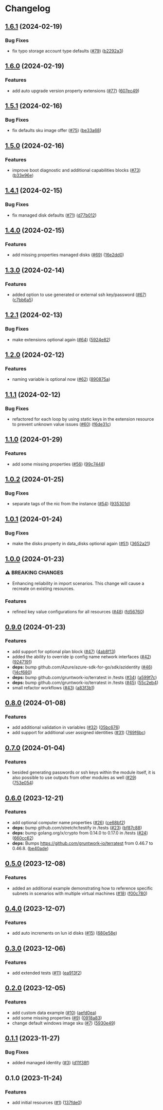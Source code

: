 # Changelog

## [1.6.1](https://github.com/CloudNationHQ/terraform-azure-vm/compare/v1.6.0...v1.6.1) (2024-02-19)


### Bug Fixes

* fix typo storage account type defaults ([#79](https://github.com/CloudNationHQ/terraform-azure-vm/issues/79)) ([b2292a3](https://github.com/CloudNationHQ/terraform-azure-vm/commit/b2292a3c0a4211d90995500247295c75c9d14b6e))

## [1.6.0](https://github.com/CloudNationHQ/terraform-azure-vm/compare/v1.5.1...v1.6.0) (2024-02-19)


### Features

* add auto upgrade version property extensions ([#77](https://github.com/CloudNationHQ/terraform-azure-vm/issues/77)) ([607ec49](https://github.com/CloudNationHQ/terraform-azure-vm/commit/607ec495e4fc3dc85faf6033c205de4859caf798))

## [1.5.1](https://github.com/CloudNationHQ/terraform-azure-vm/compare/v1.5.0...v1.5.1) (2024-02-16)


### Bug Fixes

* fix defaults sku image offer ([#75](https://github.com/CloudNationHQ/terraform-azure-vm/issues/75)) ([be33a68](https://github.com/CloudNationHQ/terraform-azure-vm/commit/be33a680406f64944b5f92e0ff81db0f2d3150eb))

## [1.5.0](https://github.com/CloudNationHQ/terraform-azure-vm/compare/v1.4.1...v1.5.0) (2024-02-16)


### Features

* improve boot diagnostic and additional capabilities blocks ([#73](https://github.com/CloudNationHQ/terraform-azure-vm/issues/73)) ([b33e96e](https://github.com/CloudNationHQ/terraform-azure-vm/commit/b33e96eb79d791d9d78b23488363a4a77f08ec54))

## [1.4.1](https://github.com/CloudNationHQ/terraform-azure-vm/compare/v1.4.0...v1.4.1) (2024-02-15)


### Bug Fixes

* fix managed disk defaults ([#71](https://github.com/CloudNationHQ/terraform-azure-vm/issues/71)) ([d77b012](https://github.com/CloudNationHQ/terraform-azure-vm/commit/d77b012537b2271d83574131a941065511f35911))

## [1.4.0](https://github.com/CloudNationHQ/terraform-azure-vm/compare/v1.3.0...v1.4.0) (2024-02-15)


### Features

* add missing properties managed disks ([#69](https://github.com/CloudNationHQ/terraform-azure-vm/issues/69)) ([16e2dd0](https://github.com/CloudNationHQ/terraform-azure-vm/commit/16e2dd00bcd56ca7ee4da4a79e6e4ff1218a5357))

## [1.3.0](https://github.com/CloudNationHQ/terraform-azure-vm/compare/v1.2.1...v1.3.0) (2024-02-14)


### Features

* added option to use generated or external ssh key/password ([#67](https://github.com/CloudNationHQ/terraform-azure-vm/issues/67)) ([c7bb6a5](https://github.com/CloudNationHQ/terraform-azure-vm/commit/c7bb6a5ac839f861ace57bfa54451660abbbfd62))

## [1.2.1](https://github.com/CloudNationHQ/terraform-azure-vm/compare/v1.2.0...v1.2.1) (2024-02-13)


### Bug Fixes

* make extensions optional again ([#64](https://github.com/CloudNationHQ/terraform-azure-vm/issues/64)) ([5924e82](https://github.com/CloudNationHQ/terraform-azure-vm/commit/5924e828c359f3ea5f6d1ca0cd927623543a6dfa))

## [1.2.0](https://github.com/CloudNationHQ/terraform-azure-vm/compare/v1.1.1...v1.2.0) (2024-02-12)


### Features

* naming variable is optional now ([#62](https://github.com/CloudNationHQ/terraform-azure-vm/issues/62)) ([890875a](https://github.com/CloudNationHQ/terraform-azure-vm/commit/890875a2524fb3abb94372183a3ebb54f8713003))

## [1.1.1](https://github.com/CloudNationHQ/terraform-azure-vm/compare/v1.1.0...v1.1.1) (2024-02-12)


### Bug Fixes

* refactored for each loop by using static keys in the extension resource to prevent unknown value issues ([#60](https://github.com/CloudNationHQ/terraform-azure-vm/issues/60)) ([f6de31c](https://github.com/CloudNationHQ/terraform-azure-vm/commit/f6de31c66ca182dcee165e825bb9abae1b20af6d))

## [1.1.0](https://github.com/CloudNationHQ/terraform-azure-vm/compare/v1.0.2...v1.1.0) (2024-01-29)


### Features

* add some missing properties ([#56](https://github.com/CloudNationHQ/terraform-azure-vm/issues/56)) ([99c7448](https://github.com/CloudNationHQ/terraform-azure-vm/commit/99c7448f18ee117e792180651215052887972109))

## [1.0.2](https://github.com/CloudNationHQ/terraform-azure-vm/compare/v1.0.1...v1.0.2) (2024-01-25)


### Bug Fixes

* separate tags of the nic from the instance ([#54](https://github.com/CloudNationHQ/terraform-azure-vm/issues/54)) ([935301d](https://github.com/CloudNationHQ/terraform-azure-vm/commit/935301d06b84c4622706a6661ee368388e4069a4))

## [1.0.1](https://github.com/CloudNationHQ/terraform-azure-vm/compare/v1.0.0...v1.0.1) (2024-01-24)


### Bug Fixes

* make the disks property in data_disks optional again ([#51](https://github.com/CloudNationHQ/terraform-azure-vm/issues/51)) ([3652a21](https://github.com/CloudNationHQ/terraform-azure-vm/commit/3652a2198e7dec6a384736f0a524671f801e3240))

## [1.0.0](https://github.com/CloudNationHQ/terraform-azure-vm/compare/v0.9.0...v1.0.0) (2024-01-23)


### ⚠ BREAKING CHANGES

* Enhancing reliability in import scenarios. This change will cause a recreate on existing resources.

### Features

* refined key value configurations for all resources ([#48](https://github.com/CloudNationHQ/terraform-azure-vm/issues/48)) ([fd56760](https://github.com/CloudNationHQ/terraform-azure-vm/commit/fd56760b41c0e7bca183c736caddab4b49768daa))

## [0.9.0](https://github.com/CloudNationHQ/terraform-azure-vm/compare/v0.8.0...v0.9.0) (2024-01-23)


### Features

* add support for optional plan block ([#47](https://github.com/CloudNationHQ/terraform-azure-vm/issues/47)) ([4ab8f13](https://github.com/CloudNationHQ/terraform-azure-vm/commit/4ab8f13874954e253b203f92d088637c827b5b3a))
* added the ability to override ip config name network interfaces ([#42](https://github.com/CloudNationHQ/terraform-azure-vm/issues/42)) ([9247191](https://github.com/CloudNationHQ/terraform-azure-vm/commit/9247191e487fec57384bcfcc3ab123ada97456c5))
* **deps:** bump github.com/Azure/azure-sdk-for-go/sdk/azidentity ([#46](https://github.com/CloudNationHQ/terraform-azure-vm/issues/46)) ([14cf680](https://github.com/CloudNationHQ/terraform-azure-vm/commit/14cf680c0f97714e3f54add18a43709c180d08f2))
* **deps:** bump github.com/gruntwork-io/terratest in /tests ([#34](https://github.com/CloudNationHQ/terraform-azure-vm/issues/34)) ([a599f7c](https://github.com/CloudNationHQ/terraform-azure-vm/commit/a599f7c38c79cd02bcec2aabe9775a6a40eb2cb9))
* **deps:** bump github.com/gruntwork-io/terratest in /tests ([#45](https://github.com/CloudNationHQ/terraform-azure-vm/issues/45)) ([55c2eb4](https://github.com/CloudNationHQ/terraform-azure-vm/commit/55c2eb4e82db8bff5091ef6337e074d62fb7ac11))
* small refactor workflows ([#43](https://github.com/CloudNationHQ/terraform-azure-vm/issues/43)) ([a83f3b1](https://github.com/CloudNationHQ/terraform-azure-vm/commit/a83f3b1cf18c153aeadb4afa73af0df08bd04a16))

## [0.8.0](https://github.com/CloudNationHQ/terraform-azure-vm/compare/v0.7.0...v0.8.0) (2024-01-08)


### Features

* add additional validation in variables ([#32](https://github.com/CloudNationHQ/terraform-azure-vm/issues/32)) ([05bc676](https://github.com/CloudNationHQ/terraform-azure-vm/commit/05bc676dc3bb1d5cd0831ab923dd28f082ac2f04))
* add support for additional user assigned identities ([#31](https://github.com/CloudNationHQ/terraform-azure-vm/issues/31)) ([769f6bc](https://github.com/CloudNationHQ/terraform-azure-vm/commit/769f6bc4c55f91a36491a5c85abb486d04f9c6c0))

## [0.7.0](https://github.com/CloudNationHQ/terraform-azure-vm/compare/v0.6.0...v0.7.0) (2024-01-04)


### Features

* besided generating passwords or ssh keys within the module itself, it is also possible to use outputs from other modules as well ([#29](https://github.com/CloudNationHQ/terraform-azure-vm/issues/29)) ([753e054](https://github.com/CloudNationHQ/terraform-azure-vm/commit/753e05409b20aa6cee7ae3482268512e8ee2f71a))

## [0.6.0](https://github.com/CloudNationHQ/terraform-azure-vm/compare/v0.5.0...v0.6.0) (2023-12-21)


### Features

* add optional computer name properties ([#26](https://github.com/CloudNationHQ/terraform-azure-vm/issues/26)) ([ce68bf2](https://github.com/CloudNationHQ/terraform-azure-vm/commit/ce68bf26f9fa5b7b0fa0286340d3df2a4ded81b1))
* **deps:** bump github.com/stretchr/testify in /tests ([#23](https://github.com/CloudNationHQ/terraform-azure-vm/issues/23)) ([bf87c88](https://github.com/CloudNationHQ/terraform-azure-vm/commit/bf87c8837196a6c729a489a3b7137bab9f34d0a3))
* **deps:** bump golang.org/x/crypto from 0.14.0 to 0.17.0 in /tests ([#24](https://github.com/CloudNationHQ/terraform-azure-vm/issues/24)) ([660cc62](https://github.com/CloudNationHQ/terraform-azure-vm/commit/660cc6249e1c45ac41b86a3a8f3f3ad021707401))
* **deps:** Bumps https://github.com/gruntwork-io/terratest from 0.46.7 to 0.46.8. ([be40ade](https://github.com/CloudNationHQ/terraform-azure-vm/commit/be40ade9963dce5080247c27c2c5da568b723a00))

## [0.5.0](https://github.com/CloudNationHQ/terraform-azure-vm/compare/v0.4.0...v0.5.0) (2023-12-08)


### Features

* added an additional example demonstrating how to reference specific subnets in scenarios with multiple virtual machines ([#18](https://github.com/CloudNationHQ/terraform-azure-vm/issues/18)) ([f00c780](https://github.com/CloudNationHQ/terraform-azure-vm/commit/f00c78020909b8da52c10072a67cd9ca1733ed4a))

## [0.4.0](https://github.com/CloudNationHQ/terraform-azure-vm/compare/v0.3.0...v0.4.0) (2023-12-07)


### Features

* add auto increments on lun id disks ([#15](https://github.com/CloudNationHQ/terraform-azure-vm/issues/15)) ([680e58e](https://github.com/CloudNationHQ/terraform-azure-vm/commit/680e58e3b747c8d7d6df1e565dd79cdf7c17d0bb))

## [0.3.0](https://github.com/CloudNationHQ/terraform-azure-vm/compare/v0.2.0...v0.3.0) (2023-12-06)


### Features

* add extended tests ([#11](https://github.com/CloudNationHQ/terraform-azure-vm/issues/11)) ([ea913f2](https://github.com/CloudNationHQ/terraform-azure-vm/commit/ea913f24b9eeff99990e464d238d2cefa5d97e3a))

## [0.2.0](https://github.com/CloudNationHQ/terraform-azure-vm/compare/v0.1.1...v0.2.0) (2023-12-05)


### Features

* add custom data example ([#10](https://github.com/CloudNationHQ/terraform-azure-vm/issues/10)) ([aefd0ea](https://github.com/CloudNationHQ/terraform-azure-vm/commit/aefd0ea2271b9f32f7398fe65f1faf6607ec3521))
* add some missing properties ([#9](https://github.com/CloudNationHQ/terraform-azure-vm/issues/9)) ([0918a83](https://github.com/CloudNationHQ/terraform-azure-vm/commit/0918a83995c99b0ed25fa2207e6c6188f4a8b34e))
* change default windows image sku ([#7](https://github.com/CloudNationHQ/terraform-azure-vm/issues/7)) ([5930e49](https://github.com/CloudNationHQ/terraform-azure-vm/commit/5930e49e8803952afffd8f07bb5d2b22099b2e77))

## [0.1.1](https://github.com/CloudNationHQ/terraform-azure-vm/compare/v0.1.0...v0.1.1) (2023-11-27)


### Bug Fixes

* added managed identity ([#3](https://github.com/CloudNationHQ/terraform-azure-vm/issues/3)) ([d11f38f](https://github.com/CloudNationHQ/terraform-azure-vm/commit/d11f38f7951daabf313a4abb5839005f4da3b54d))

## 0.1.0 (2023-11-24)


### Features

* add initial resources ([#1](https://github.com/CloudNationHQ/terraform-azure-vm/issues/1)) ([137fde0](https://github.com/CloudNationHQ/terraform-azure-vm/commit/137fde0bace1c6246c52bc6aa5220ce1f77a0235))
